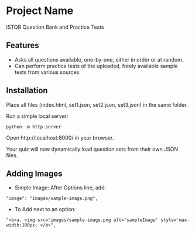 # Project Name

ISTQB Question Bank and Practice Tests

## Features

- Asks all questions available, one-by-one, either in order or at random.
- Can perform practice tests of the uploaded, freely available sample tests from various sources.

## Installation

Place all files (index.html, set1.json, set2.json, set3.json) in the same folder.

Run a simple local server:

```
python -m http.server
```

Open http://localhost:8000/ in your browser.

Your quiz will now dynamically load question sets from their own JSON files.

## Adding Images

- Simple Image: After Options line, add:

```
"image": "images/sample-image.png",
```

- To Add next to an option:
```
"<b>a. <img src='images/sample-image.png alt='sampleImage' style='max-width:100px;'</b>",
```